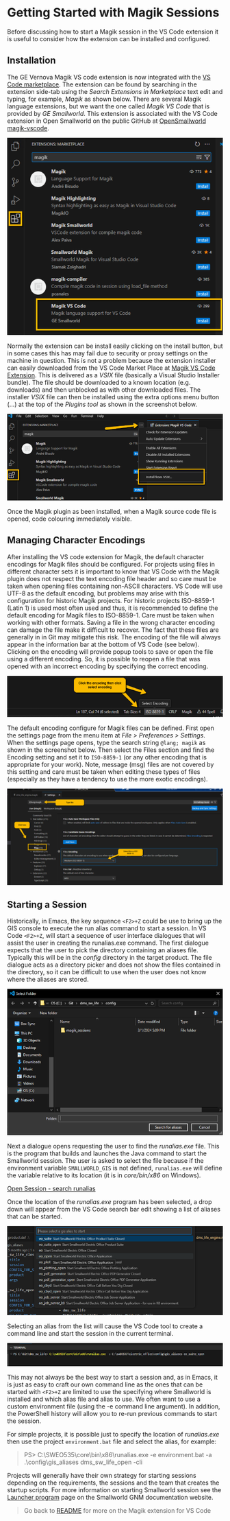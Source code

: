 
# Getting Started with Magik Sessions

Before discussing how to start a Magik session in the VS Code extension it is useful to consider how the extension can be installed and configured.

## Installation

The GE Vernova Magik VS code extension is now integrated with the [VS Code marketplace](https://marketplace.visualstudio.com/vscode).  The extension can be found by searching in the extension side-tab using the _Search Extensions in Marketplace_ text edit and typing, for example, _Magik_ as shown below.  There are several Magik language extensions, but we want the one called _Magik VS Code_ that is provided by _GE Smallworld_.  This extension is associated with the VS Code extension in Open Smallworld on the public GitHub at [OpenSmallworld magik-vscode](https://github.com/OpenSmallworld/magik-vscode).

![Installation from VS code](./images/install_from_vscode.png)

Normally the extension can be install easily clicking on the install button, but in some cases this has may fail due to security or proxy settings on the machine in question.  This is not a problem because the extension installer can easily downloaded from the VS Code Market Place at [Magik VS Code Extension](https://marketplace.visualstudio.com/items?itemName=ge-smallworld.magik-vscode).  This is delivered as a _VSIX_ file (basically a Visual Studio Installer bundle).  The file should be downloaded to a known location (e.g. downloads) and then unblocked as with other downloaded files.   The installer _VSIX_ file can then be installed using the extra options menu button (...) at the top of the _Plugins tool_ as shown in the screenshot below.

![Installation from VS code](./images/install_from_vsx_file.png)

Once the Magik plugin as been installed, when a Magik source code file is opened, code colouring immediately visible.

## Managing Character Encodings

After installing the VS code extension for Magik, the default character encodings for Magik files should be configured.  For projects using files in different character sets it is important to know that VS Code with the Magik plugin does not respect the text encoding file header and so care must be taken when opening files containing non-ASCII characters.  VS Code will use UTF-8 as the default encoding, but problems may arise with this configuration for historic Magik projects.  For historic projects ISO-8859-1 (Latin 1) is used most often used and thus, it is recommended to define the default encoding for Magik files to ISO-8859-1. Care must be taken when working with other formats.  Saving a file in the wrong character encoding can damage the file make it difficult to recover.  The fact that these files are generally in in Git may mitigate this risk.  The encoding of the file will always appear in the information bar at the bottom of VS Code (see below).  Clicking on the encoding will provide popup tools to save or open the file using a different encoding.  So, it is possible to reopen a file that was opened with an incorrect encoding by specifying the correct encoding.

![File Encoding - Status bar](./images/encoding_statusbar.png)

The default encoding configure for Magik files can be defined.  First open the settings page from the menu item at _File > Preferences > Settings_.  When the settings page opens, type the search string `@lang; magik` as shown in the screenshot below.  Then select the Files section and find the Encoding setting and set it to `ISO-8859-1` (or any other encoding that is appropriate for your work).  Note, message (msg) files are not covered by this setting and care must be taken when editing these types of files (especially as they have a tendency to use the more exotic encodings).

![File Encoding - default setting](./images/encoding_default.png)

## Starting a Session

Historically, in Emacs, the key sequence `<F2>+Z` could be use to bring up the GIS console to execute the run alias command to start a session.  In VS Code `<F2>+Z`, will start a sequence of user interface dialogues that will assist the user in creating the runalias.exe command.  The first dialogue expects that the user to pick the directory containing an aliases file.  Typically this will be in the _config_ directory in the target product.  The file dialogue acts as a directory picker and does not show the files contained in the directory, so it can be difficult to use when the user does not know where the aliases are stored.

![Open Session - search alias](./images/session_search_alias.png)

Next a dialogue opens requesting the user to find the _runalias.exe_ file.  This is the program that builds and launches the Java command to start the Smallworld session.  The user is asked to select the file because if the environment variable `SMALLWORLD_GIS` is not defined, `runalias.exe` will define the variable relative to its location (it is in _core/bin/x86_ on Windows).

[Open Session - search runalias](./images/session_runalias.png)

Once the location of the _runalias.exe_ program has been selected, a drop down will appear from the VS Code search bar edit showing a list of aliases that can be started.

![Open Session - select alias](./images/session_select_alias.png)

Selecting an alias from the list will cause the VS Code tool to create a command line and start the session in the current terminal.

![Open Session - command](./images/session_command.png)

This may not always be the best way to start a session and, as in Emacs, it is just as easy to craft our own command line as the ones that can be started with `<F2>+Z` are limited to use the specifying where Smallworld is installed and which alias file and alias to use.  We often want to use a custom environment file (using the -e command line argument).  In addition, the PowerShell history will allow you to re-run previous commands to start the session.  

For simple projects, it is possible just to specify the location of _runalias.exe_ then use the project `environment.bat` file and select the alias, for example:

> PS\> C:\SWEO535\core\bin\x86\runalias.exe -e environment.bat -a .\config\gis_aliases dms_sw_life_open -cli

Projects will generally have their own strategy for starting sessions depending on the requirements, the sessions and the team that creates the startup scripts. For more information on starting Smallworld session see the  [Launcher program](https://smallworld-gnm.gevernova.com/documentation/sw53/en/swDocs5.htm#../Subsystems/Core/Content/Sessions/LauncherProgram.htm?TocPath=Technology%2520platform%257CCore%257CMagik%2520sessions%257C_____5) page on the Smallworld GNM documentation website.

> Go back to [README](../README.md) for more on the Magik extension for VS Code




